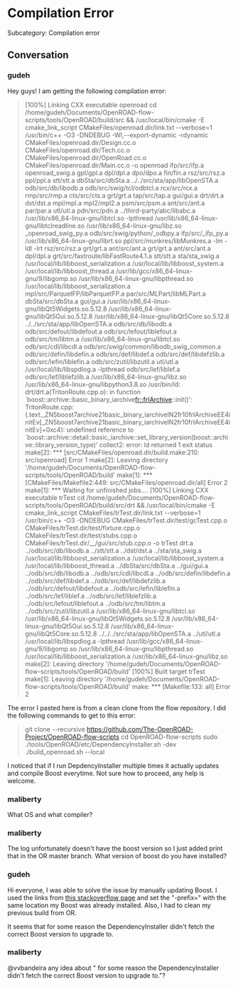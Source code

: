 # Compilation Error

Subcategory: Compilation error

## Conversation

### gudeh
Hey guys! I am getting the following compilation error:

> [100%] Linking CXX executable openroad
> cd /home/gudeh/Documents/OpenROAD-flow-scripts/tools/OpenROAD/build/src && /usr/local/bin/cmake -E cmake_link_script CMakeFiles/openroad.dir/link.txt --verbose=1
> /usr/bin/c++  -O3 -DNDEBUG  -Wl,--export-dynamic -rdynamic CMakeFiles/openroad.dir/Design.cc.o CMakeFiles/openroad.dir/Tech.cc.o CMakeFiles/openroad.dir/OpenRoad.cc.o CMakeFiles/openroad.dir/Main.cc.o  -o openroad ifp/src/ifp.a openroad_swig.a gpl/gpl.a dpl/dpl.a dpo/dpo.a fin/fin.a rsz/src/rsz.a ppl/ppl.a stt/stt.a dbSta/src/dbSta.a ../../src/sta/app/libOpenSTA.a odb/src/db/libodb.a odb/src/swig/tcl/odbtcl.a rcx/src/rcx.a rmp/src/rmp.a cts/src/cts.a grt/grt.a tap/src/tap.a gui/gui.a drt/drt.a dst/dst.a mpl/mpl.a mpl2/mpl2.a psm/src/psm.a ant/src/ant.a par/par.a utl/utl.a pdn/src/pdn.a ../third-party/abc/libabc.a /usr/lib/x86_64-linux-gnu/libtcl.so -lpthread /usr/lib/x86_64-linux-gnu/libtclreadline.so /usr/lib/x86_64-linux-gnu/libz.so _openroad_swig_py.a odb/src/swig/python/_odbpy.a ifp/src/_ifp_py.a /usr/lib/x86_64-linux-gnu/librt.so ppl/src/munkres/libMunkres.a -lm -ldl -lrt rsz/src/rsz.a grt/grt.a ant/src/ant.a grt/grt.a ant/src/ant.a dpl/dpl.a grt/src/fastroute/libFastRoute4.1.a stt/stt.a sta/sta_swig.a /usr/local/lib/libboost_serialization.a /usr/local/lib/libboost_system.a /usr/local/lib/libboost_thread.a /usr/lib/gcc/x86_64-linux-gnu/9/libgomp.so /usr/lib/x86_64-linux-gnu/libpthread.so /usr/local/lib/libboost_serialization.a mpl/src/ParquetFP/libParquetFP.a par/src/MLPart/libMLPart.a dbSta/src/dbSta.a gui/gui.a /usr/lib/x86_64-linux-gnu/libQt5Widgets.so.5.12.8 /usr/lib/x86_64-linux-gnu/libQt5Gui.so.5.12.8 /usr/lib/x86_64-linux-gnu/libQt5Core.so.5.12.8 ../../src/sta/app/libOpenSTA.a odb/src/db/libodb.a odb/src/defout/libdefout.a odb/src/lefout/liblefout.a odb/src/tm/libtm.a /usr/lib/x86_64-linux-gnu/libtcl.so odb/src/cdl/libcdl.a odb/src/swig/common/libodb_swig_common.a odb/src/defin/libdefin.a odb/src/def/libdef.a odb/src/def/libdefzlib.a odb/src/lefin/liblefin.a odb/src/zutil/libzutil.a utl/utl.a /usr/local/lib/libspdlog.a -lpthread odb/src/lef/liblef.a odb/src/lef/liblefzlib.a /usr/lib/x86_64-linux-gnu/libz.so /usr/lib/x86_64-linux-gnu/libpython3.8.so 
> /usr/bin/ld: drt/drt.a(TritonRoute.cpp.o): in function \`boost::archive::basic_binary_iarchive<fr::frIArchive>::init()':
> TritonRoute.cpp:(.text._ZN5boost7archive21basic_binary_iarchiveIN2fr10frIArchiveEE4initEv[_ZN5boost7archive21basic_binary_iarchiveIN2fr10frIArchiveEE4initEv]+0xc4): undefined reference to `boost::archive::detail::basic_iarchive::set_library_version(boost::archive::library_version_type)'
> collect2: error: ld returned 1 exit status
> make[2]: *** [src/CMakeFiles/openroad.dir/build.make:210: src/openroad] Error 1
> make[2]: Leaving directory '/home/gudeh/Documents/OpenROAD-flow-scripts/tools/OpenROAD/build'
> make[1]: *** [CMakeFiles/Makefile2:449: src/CMakeFiles/openroad.dir/all] Error 2
> make[1]: *** Waiting for unfinished jobs....
> [100%] Linking CXX executable trTest
> cd /home/gudeh/Documents/OpenROAD-flow-scripts/tools/OpenROAD/build/src/drt && /usr/local/bin/cmake -E cmake_link_script CMakeFiles/trTest.dir/link.txt --verbose=1
> /usr/bin/c++  -O3 -DNDEBUG   CMakeFiles/trTest.dir/test/gcTest.cpp.o CMakeFiles/trTest.dir/test/fixture.cpp.o CMakeFiles/trTest.dir/test/stubs.cpp.o CMakeFiles/trTest.dir/__/gui/src/stub.cpp.o  -o trTest drt.a ../odb/src/db/libodb.a ../stt/stt.a ../dst/dst.a ../sta/sta_swig.a /usr/local/lib/libboost_serialization.a /usr/local/lib/libboost_system.a /usr/local/lib/libboost_thread.a ../dbSta/src/dbSta.a ../gui/gui.a ../odb/src/db/libodb.a ../odb/src/cdl/libcdl.a ../odb/src/defin/libdefin.a ../odb/src/def/libdef.a ../odb/src/def/libdefzlib.a ../odb/src/defout/libdefout.a ../odb/src/lefin/liblefin.a ../odb/src/lef/liblef.a ../odb/src/lef/liblefzlib.a ../odb/src/lefout/liblefout.a ../odb/src/tm/libtm.a ../odb/src/zutil/libzutil.a /usr/lib/x86_64-linux-gnu/libtcl.so /usr/lib/x86_64-linux-gnu/libQt5Widgets.so.5.12.8 /usr/lib/x86_64-linux-gnu/libQt5Gui.so.5.12.8 /usr/lib/x86_64-linux-gnu/libQt5Core.so.5.12.8 ../../../src/sta/app/libOpenSTA.a ../utl/utl.a /usr/local/lib/libspdlog.a -lpthread /usr/lib/gcc/x86_64-linux-gnu/9/libgomp.so /usr/lib/x86_64-linux-gnu/libpthread.so /usr/local/lib/libboost_serialization.a /usr/lib/x86_64-linux-gnu/libz.so 
> make[2]: Leaving directory '/home/gudeh/Documents/OpenROAD-flow-scripts/tools/OpenROAD/build'
> [100%] Built target trTest
> make[1]: Leaving directory '/home/gudeh/Documents/OpenROAD-flow-scripts/tools/OpenROAD/build'
> make: *** [Makefile:133: all] Error 2

The error I pasted here is from a clean clone from the flow repository. I did the following commands to get to this error:

> git clone --recursive https://github.com/The-OpenROAD-Project/OpenROAD-flow-scripts
> cd OpenROAD-flow-scripts
> sudo ./tools/OpenROAD/etc/DependencyInstaller.sh -dev
> ./build_openroad.sh --local

I noticed that if I run DepdencyInstaller multiple times it actually updates and compile Boost everytime. Not sure how to proceed, any help is welcome.

### maliberty
What OS and what compiler?

### maliberty
The log unfortunately doesn't have the boost version so I just added print that in the OR master branch.  What version of boost do you have installed?

### gudeh
Hi everyone, I was able to solve the issue by manually updating Boost. I used the links from [this stackoverflow page](https://stackoverflow.com/questions/2829523/upgrading-boost-version) and set the "-prefix=" with the same location my Boost was already installed. Also, I had to clean my previous build from OR.

It seems that for some reason the DependencyInstaller didn't fetch the correct Boost version to upgrade to.

### maliberty
@vvbandeira any idea about " for some reason the DependencyInstaller didn't fetch the correct Boost version to upgrade to."?

